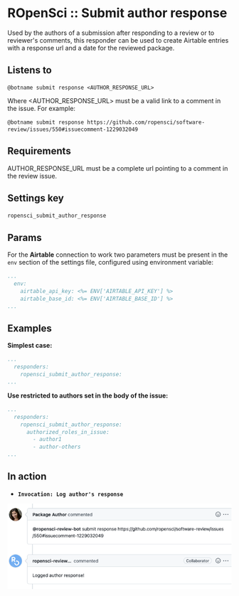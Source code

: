 ROpenSci :: Submit author response
==================================

Used by the authors of a submission after responding to a review or to reviewer's comments, this responder can be used to create Airtable entries with a response url and a date for the reviewed package.

## Listens to

```
@botname submit response <AUTHOR_RESPONSE_URL>
```
Where \<AUTHOR_RESPONSE_URL\> must be a valid link to a comment in the issue. For example:
```
@botname submit response https://github.com/ropensci/software-review/issues/550#issuecomment-1229032049
```


## Requirements

AUTHOR_RESPONSE_URL must be a complete url pointing to a comment in the review issue.

## Settings key

`ropensci_submit_author_response`

## Params

For the **Airtable** connection to work two parameters must be present in the `env` section of the settings file, configured using environment variable:
```yaml
...
  env:
    airtable_api_key: <%= ENV['AIRTABLE_API_KEY'] %>
    airtable_base_id: <%= ENV['AIRTABLE_BASE_ID'] %>
...
```

## Examples

**Simplest case:**
```yaml
...
  responders:
    ropensci_submit_author_response:
...
```

**Use restricted to authors set in the body of the issue:**
```yaml
...
  responders:
    ropensci_submit_author_response:
      authorized_roles_in_issue:
        - author1
        - author-others
...
```

## In action

* **`Invocation: Log author's response`**


![](../../images/responders/ropensci/ropensci_submit_author_response.png "ROpenSci :: Submit author response")


